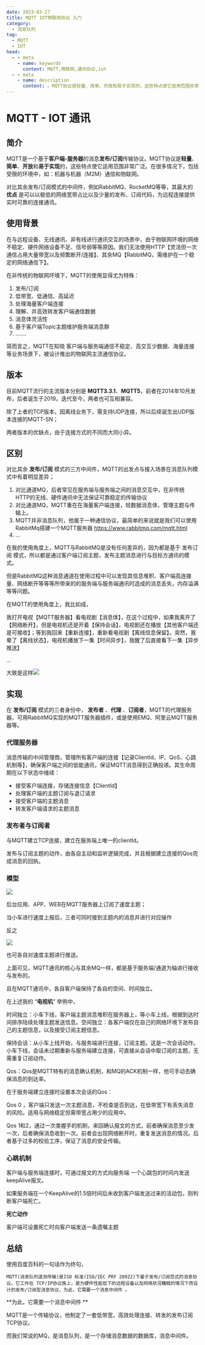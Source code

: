 ```yaml
---
date: 2023-03-27
title: MQTT IOT物联网协议 入门
category: 
  - 消息队列
tag:
  - MQTT
  - IOT
head:
  - - meta
    - name: keywords
      content: MQTT,物联网,通讯协议,iot
  - - meta
    - name: description
      content: 。MQTT协议是轻量、简单、开放和易于实现的，这些特点使它适用范围非常广泛。在很多情况下，包括受限的环境中，如：机器与机器（M2M）通信和物联网。
---
```

# MQTT - IOT 通讯

## 简介

MQTT是一个基于**客户端-服务器**的消息**发布/订阅**传输协议。MQTT协议是**轻量**、**简单**、**开放**和**易于实现**的，这些特点使它适用范围非常广泛。在很多情况下，包括受限的环境中，如：机器与机器（M2M）通信和物联网。

对比其余发布/订阅模式的中间件，例如RabbitMQ、RocketMQ等等，其最大的 **优点** 是可以以极低的网络宽带占比以及少量的发布、订阅代码，为远程连接提供实时可靠的连接通讯。

## 使用背景

在与远程设备、无线通讯、非有线进行通讯交互的场景中，由于物联网环境的网络不稳定、硬件网络设备不足、信号弱等等原因。我们无法使用HTTP【灵活但一次通信占用大量带宽以及频繁断开/连接】、其余MQ【RabbitMQ，需维护在一个稳定的网络通信下】。

在非传统的物联网环境下，MQTT的使用显得尤为特殊：

1. 发布/订阅
2. 低带宽、低通信、高延迟
3. 处理海量客户端连接
4. 理解、并高效转发客户端通信数据
5. 消息体灵活性
6. 基于客户端Topic主题维护服务端消息群
7. .......

简而言之，MQTT在知晓 客户端与服务端通信不稳定、高交互少数据、海量连接等业务场景下，被设计推出的物联网主流通信协议。

## 版本

目前MQTT流行的主流版本分别是	**MQTT3.3.1**、**MQTT5**，前者在2014年10月发布，后者诞生于2019。迭代至今，两者也可互相兼容。

除了上者的TCP版本，因离线业务下，需支持UDP连接，所以后续诞生出UDP版本连接的MQTT-SN；

两者版本的优缺点，由于连接方式的不同而大同小异。

## 区别

对比其余 **发布/订阅** 模式的三方中间件，MQTT的出发点与接入场景在消息队列模式中有着明显差异；

1. 对比通道MQ，后者常见在服务端与服务端之间的消息交互中，在非传统HTTP的无线、硬件通讯中无法保证可靠稳定的传输协议
2. 对比通道MQ，MQTT重在在海量客户端连接，轻数据消息体，管理主题与传输上。
3. MQTT并非消息队列，他属于一种通信协议，最简单的来说就是我们可以使用 RabbitMq搭建一个MQTT服务器 https://www.rabbitmq.com/mqtt.html
4. ...

在我的使用角度上，MQTT与RabbitMQ是没有任何差异的，因为都是基于 发布订阅 模式，所以都是通过客户端订阅主题，发布主题消息进行与目标方通讯的模式。

但是RabbitMQ这种消息通道在使用过程中可以发现其信息堆积、客户端高连接量、网络断开等等等所带来的的服务端与服务端通讯时造成的消息丢失，内存溢满等等问题。

在MQTT的使用角度上，我比如成，

我打开电视【MQTT服务器】看电视剧【消息体】，在这个过程中，如果我离开了【网络断开】，但是电视机还是开着【保持会话】，电视剧还在播放【其他客户端还是可接收】；等到我回来【重新连接】，重新看电视剧【离线信息保留】。突然，我晕了【离线状态】，电视机播放下一集【时间异步】，我醒了后直接看下一集【异步推送】

...

大致是这样![](https://leyunone-img.oss-cn-hangzhou.aliyuncs.com/image/emo/2023-03-07/aaad13b5-bfe1-4c08-ac85-fbc022d9ab6c.jpg)

## 实现

在 **发布/订阅** 模式的三者身份中， **发布者** 、**代理** 、**订阅者**，MQTT的代理服务器，可用RabbitMQ实现的MQTT服务器插件，或是使用EMQ、阿里云MQTT服务器等。

### 代理服务器

消息传输的中间管理商，管理所有客户端的连接【记录ClientId、IP、QoS、心跳机制等】，确保客户端之间的低能通讯，保证MQTT消息得到正确投递。其生命周期在以下状态中维续：

- 接受客户端连接，存储连接信息【ClientId】
- 处理客户端的主题订阅与退订请求
- 接受客户端的主题消息
- 转发客户端请求的主题消息

### 发布者与订阅者

与MQTT建立TCP连接，建立在服务端上唯一的clientId。

发布与订阅主题的动作，由各自主动和监听逻辑完成，并且根据建立连接的Qos完成消息的回执。

### 模型

![](https://leyunone-img.oss-cn-hangzhou.aliyuncs.com/image/2023-03-27/bc97d86f-79cb-41d6-b37d-6dec7b350a8a.png)

后台应用、APP、WEB在MQTT服务器上订阅了速度主题；

当小车进行速度上报后，三者可同时接到主题内的消息并进行对应操作

反之

![](https://leyunone-img.oss-cn-hangzhou.aliyuncs.com/image/2023-03-27/fab22b6d-0a09-48d6-9dfa-4b402004002e.png)

也可各自对速度主题进行推送。

上面可见，MQTT通讯的核心与其余MQ一样，都是基于服务端/通道为轴进行接收与发布的。

且在MQTT通讯中，各自客户端保持了各自的空间、时间独立。

在上述我的 “**电视机**” 举例中，

时间独立：小车下线，客户端主题消息堆积在服务器上，等小车上线，根据到达时间排序陆续处理主题发送信息。空间独立：各客户端仅在自己的网络环境下发布自己的主题信息，以及接受订阅主题信息。

保持会话：从小车上线开始，与服务端进行连接，订阅主题。这是一次会话动作。小车下线，会话未过期重新与服务端建立连接，可直接从会话中取订阅的主题，无需重复订阅动作。

Qos：Qos是MQTT特有的消息确认机制，和MQ的ACK机制一样，他可手动去确保消息的到达率。

在于服务端建立连接时设置本次会话的Qos：

Qos 0 ，客户端只发送一次主题消息，不检查是否到达，在低带宽下有丢失消息的风险。适用与网络稳定但需带宽占用少的应用中。

Qos 1和2，通过一次类握手的机制，来回确认报文的方式，前者确保消息至少发一次，后者确保消息收到一次。前者会出现网络断开时，重复发送消息的情况。后者基于过多的校验工序，保证了消息的安全传输。

### 心跳机制

客户端与服务端连接时，可通过报文的方式向服务端 一个心跳包的时间内发送keepAlive报文。

如果服务端在一个KeepAlive的1.5倍时间后未收到客户端发送过来的活动包，则判断客户端死亡。

**死亡动作**

客户端可设置死亡时向客户端发送一条遗嘱主题

## 总结

使用百度百科的一句话作为终句，

```
MQTT(消息队列遥测传输)是ISO 标准(ISO/IEC PRF 20922)下基于发布/订阅范式的消息协议。它工作在 TCP/IP协议族上，是为硬件性能低下的远程设备以及网络状况糟糕的情况下而设计的发布/订阅型消息协议，为此，它需要一个消息中间件 。
```

**为此，它需要一个消息中间件 **

MQTT是一个传输协议，他制定了一套低带宽，高效处理连接、转发的发布订阅TCP协议。

而我们常说的MQ，是消息队列，是一个存储消息数据的数据库，消息中间件。
